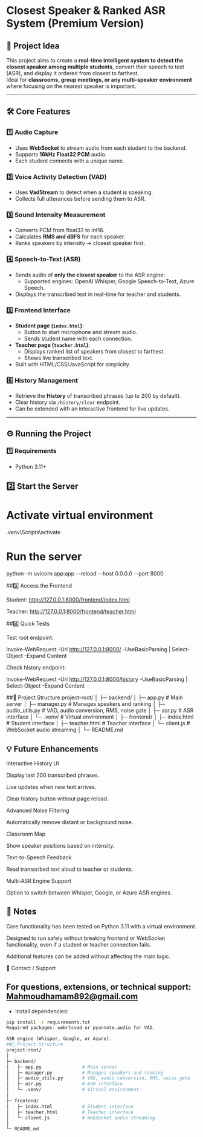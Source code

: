
# Closest Speaker & Ranked ASR System (Premium Version)

## 🚀 Project Idea

This project aims to create a **real-time intelligent system to detect the closest speaker among multiple students**, convert their speech to text (ASR), and display it ordered from closest to farthest.  
Ideal for **classrooms, group meetings, or any multi-speaker environment** where focusing on the nearest speaker is important.

---

## 🛠 Core Features

### 1️⃣ Audio Capture
- Uses **WebSocket** to stream audio from each student to the backend.
- Supports **16kHz Float32 PCM** audio.
- Each student connects with a unique name.

### 2️⃣ Voice Activity Detection (VAD)
- Uses **VadStream** to detect when a student is speaking.
- Collects full utterances before sending them to ASR.

### 3️⃣ Sound Intensity Measurement
- Converts PCM from float32 to int16.
- Calculates **RMS and dBFS** for each speaker.
- Ranks speakers by intensity → closest speaker first.

### 4️⃣ Speech-to-Text (ASR)
- Sends audio of **only the closest speaker** to the ASR engine:
  - Supported engines: OpenAI Whisper, Google Speech-to-Text, Azure Speech.
- Displays the transcribed text in real-time for teacher and students.

### 5️⃣ Frontend Interface
- **Student page (`index.html`)**:
  - Button to start microphone and stream audio.
  - Sends student name with each connection.
- **Teacher page (`teacher.html`)**:
  - Displays ranked list of speakers from closest to farthest.
  - Shows live transcribed text.
- Built with HTML/CSS/JavaScript for simplicity.

### 6️⃣ History Management
- Retrieve the **History** of transcribed phrases (up to 200 by default).
- Clear history via `/history/clear` endpoint.
- Can be extended with an interactive frontend for live updates.

---

## ⚙️ Running the Project

### 1️⃣ Requirements
- Python 3.11+
## 2️⃣ Start the Server
# Activate virtual environment
.venv\Scripts\activate

# Run the server
python -m uvicorn app:app --reload --host 0.0.0.0 --port 8000

##3️⃣ Access the Frontend

Student: http://127.0.0.1:8000/frontend/index.html

Teacher: http://127.0.0.1:8000/frontend/teacher.html

##4️⃣ Quick Tests

Test root endpoint:

Invoke-WebRequest -Uri http://127.0.0.1:8000/ -UseBasicParsing | Select-Object -Expand Content


Check history endpoint:

Invoke-WebRequest -Uri http://127.0.0.1:8000/history -UseBasicParsing | Select-Object -Expand Content

##📂 Project Structure
project-root/
│
├─ backend/
│   ├─ app.py               # Main server
│   ├─ manager.py           # Manages speakers and ranking
│   ├─ audio_utils.py       # VAD, audio conversion, RMS, noise gate
│   ├─ asr.py               # ASR interface
│   └─ .venv/               # Virtual environment
│
├─ frontend/
│   ├─ index.html           # Student interface
│   ├─ teacher.html         # Teacher interface
│   └─ client.js            # WebSocket audio streaming
│
└─ README.md

## 💡 Future Enhancements

Interactive History UI

Display last 200 transcribed phrases.

Live updates when new text arrives.

Clear history button without page reload.

Advanced Noise Filtering

Automatically remove distant or background noise.

Classroom Map

Show speaker positions based on intensity.

Text-to-Speech Feedback

Read transcribed text aloud to teacher or students.

Multi-ASR Engine Support

Option to switch between Whisper, Google, or Azure ASR engines.

## 📝 Notes

Core functionality has been tested on Python 3.11 with a virtual environment.

Designed to run safely without breaking frontend or WebSocket functionality, even if a student or teacher connection fails.

Additional features can be added without affecting the main logic.

📧 Contact / Support

For questions, extensions, or technical support:
Mahmoudhamam892@gmail.com
- 
- Install dependencies:
```bash
pip install -r requirements.txt
Required packages: webrtcvad or pyannote.audio for VAD.

ASR engine (Whisper, Google, or Azure).
##📂 Project Structure
project-root/
│
├─ backend/
│   ├─ app.py               # Main server
│   ├─ manager.py           # Manages speakers and ranking
│   ├─ audio_utils.py       # VAD, audio conversion, RMS, noise gate
│   ├─ asr.py               # ASR interface
│   └─ .venv/               # Virtual environment
│
├─ frontend/
│   ├─ index.html           # Student interface
│   ├─ teacher.html         # Teacher interface
│   └─ client.js            # WebSocket audio streaming
│
└─ README.md


